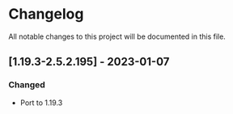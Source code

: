 # Changelog
All notable changes to this project will be documented in this file.

## [1.19.3-2.5.2.195] - 2023-01-07
### Changed
 - Port to 1.19.3